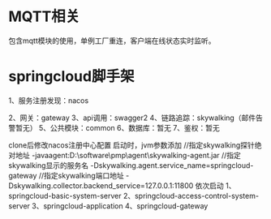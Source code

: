 # MQTT相关
包含mqtt模块的使用，单例工厂重连，客户端在线状态实时监听。

# springcloud脚手架
1、服务注册发现：nacos  

2、网关：gateway
3、api调用：swagger2
4、链路追踪：skywalking（邮件告警暂无）
5、公共模块：common
6、数据库：暂无
7、鉴权：暂无

clone后修改nacos注册中心配置
启动时，jvm参数添加
//指定skywalking探针绝对地址
-javaagent:D:\software\pmp\agent\skywalking-agent.jar
//指定skywalking显示的服务名
-Dskywalking.agent.service_name=springcloud-gateway
//指定skywalking端口地址
-Dskywalking.collector.backend_service=127.0.0.1:11800
依次启动
1、springcloud-basic-system-server
2、springcloud-access-control-system-server
3、springcloud-application
4、springcloud-gateway
